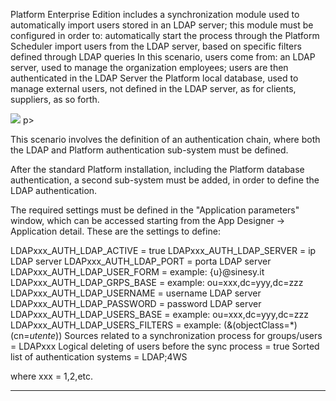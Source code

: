 Platform Enterprise Edition includes a synchronization module used to automatically import users stored in an LDAP server; this module must be configured in order to:
automatically start the process through the Platform Scheduler
import users from the LDAP server, based on specific filters defined through LDAP queries
In this scenario, users come from:
an LDAP server, used to manage the organization employees; users are then authenticated in the LDAP Server
the Platform local database, used to manage external users, not defined in the LDAP server, as for clients, suppliers, as so forth.

![](http://4wsplatform.org/wp-content/plugins../../uploads/media/identitymanagementusermanual/image13.png)
p>

This scenario involves the definition of an authentication chain, where both the LDAP and Platform authentication sub-system must be defined.


After the standard Platform installation, including the Platform database authentication, a second sub-system must be added, in order to define the LDAP authentication.

The required settings must be defined in the "Application parameters" window, which can be accessed starting from the App Designer -&gt; Application detail.
These are the settings to define:

LDAPxxx_AUTH_LDAP_ACTIVE = true
LDAPxxx_AUTH_LDAP_SERVER = ip LDAP server
LDAPxxx_AUTH_LDAP_PORT = porta LDAP server
LDAPxxx_AUTH_LDAP_USER_FORM = example: {u}@sinesy.it
LDAPxxx_AUTH_LDAP_GRPS_BASE = example: ou=xxx,dc=yyy,dc=zzz
LDAPxxx_AUTH_LDAP_USERNAME = username LDAP server
LDAPxxx_AUTH_LDAP_PASSWORD = password LDAP server
LDAPxxx_AUTH_LDAP_USERS_BASE = example: ou=xxx,dc=yyy,dc=zzz
LDAPxxx_AUTH_LDAP_USERS_FILTERS = example: (&amp;(objectClass=*)(cn=*utente*))
Sources related to a synchronization process for groups/users = LDAPxxx
Logical deleting of users before the sync process = true
Sorted list of authentication systems = LDAP;4WS

where xxx = 1,2,etc.
                

---


